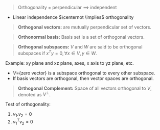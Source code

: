 > Orthogonality = perpendicular $\implies$ independent

- Linear independence $\centernot \implies$ orthogonality

> **Orthogonal vectors:** are mutually perpendicular set of vectors.

> **Orthonormal basis:** Basis set is a set of orthogonal vectors.

> **Orthogonal subspaces:** $V$ and $W$ are said to be orthogonal subspaces if $x^Ty=0, \forall x \in V, y \in W$.

Example: xy plane and xz plane, axes, x axis to yz plane, etc.
- $V=${zero vector} is a subspace orthogonal to every other subspace.
- If basis vectors are orthogonal, then vector spaces are orthogonal.

> **Orthogonal Complement:** Space of all vectors orthogonal to $V$, denoted as $V^\perp$.


Test of orthogonality: 
1. $v_1.v_2=0$
2. $v_1^Tv_2=0$

